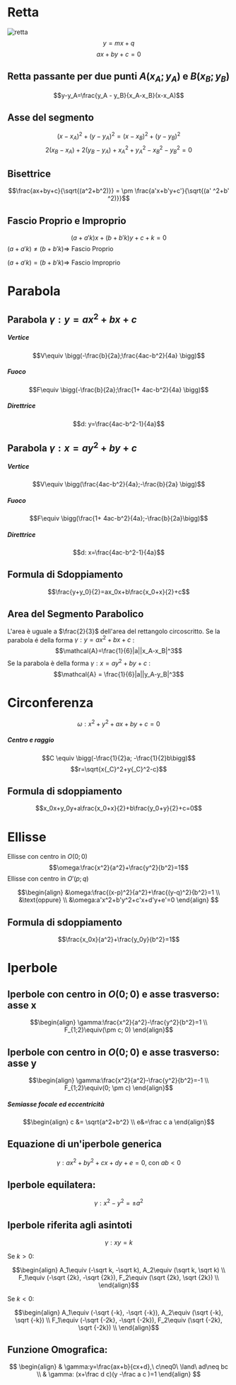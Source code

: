 # Retta
![retta](retta.svg)
$$y=mx+q$$
$$ax+by+c=0$$
## Retta passante per due punti $A(x_A;y_A)$ e $B(x_B;y_B)$
$$y-y_A=\frac{y_A - y_B}{x_A-x_B}(x-x_A)$$
## Asse del segmento
$$(x-x_A)^2+(y-y_A)^2=(x-x_B)^2+(y-y_B)^2$$
$$2(x_B-x_A)+2(y_B-y_A)+x_A^2+y_A^2-x_B^2-y_B^2=0$$
## Bisettrice
$$\frac{ax+by+c}{\sqrt{(a^2+b^2)}} = \pm \frac{a'x+b'y+c'}{\sqrt{(a' ^2+b' ^2)}}$$
## Fascio Proprio e Improprio
$$(a + a'k)x + (b+b'k)y + c+k=0$$
$(a + a'k) \neq (b+b'k) \Rightarrow$  Fascio Proprio

$(a + a'k) = (b+b'k) \Rightarrow$  Fascio Improprio

# Parabola
## Parabola  $\gamma: y=ax^2+bx+c$

##### Vertice
$$V\equiv \bigg(-\frac{b}{2a};\frac{4ac-b^2}{4a} \bigg)$$
##### Fuoco
$$F\equiv \bigg(-\frac{b}{2a};\frac{1+ 4ac-b^2}{4a} \bigg)$$
##### Direttrice
$$d: y=\frac{4ac-b^2-1}{4a}$$

## Parabola  $\gamma: x=ay^2+by+c$

##### Vertice
$$V\equiv \bigg(\frac{4ac-b^2}{4a};-\frac{b}{2a} \bigg)$$
##### Fuoco
$$F\equiv \bigg(\frac{1+ 4ac-b^2}{4a};-\frac{b}{2a}\bigg)$$
##### Direttrice
$$d: x=\frac{4ac-b^2-1}{4a}$$

## Formula di Sdoppiamento
$$\frac{y+y_0}{2}=ax_0x+b\frac{x_0+x}{2}+c$$
## Area del Segmento Parabolico
L'area è uguale a $\frac{2}{3}$ dell'area  del rettangolo circoscritto. 
Se la parabola é della forma $\gamma: y=ax^2+bx+c$ :
$$\mathcal{A}=\frac{1}{6}|a||x_A-x_B|^3$$
Se la parabola è della forma $\gamma: x=ay^2+by+c$ :
$$\mathcal{A} = \frac{1}{6}|a||y_A-y_B|^3$$
# Circonferenza
$$\omega: x^2+y^2+ax+by+c=0$$
##### Centro e raggio
$$C \equiv \bigg(-\frac{1}{2}a; -\frac{1}{2}b\bigg)$$
$$r=\sqrt{x{_C}^2+y{_C}^2-c}$$
## Formula di sdoppiamento
$$x_0x+y_0y+a\frac{x_0+x}{2}+b\frac{y_0+y}{2}+c=0$$

# Ellisse
Ellisse con centro in $O(0;0)$ 
$$\omega:\frac{x^2}{a^2}+\frac{y^2}{b^2}=1$$
Ellisse con centro in $O'(p;q)$ 

$$\begin{align}
&\omega:\frac{(x-p)^2}{a^2}+\frac{(y-q)^2}{b^2}=1 \\
&\text{oppure} \\
&\omega:a'x^2+b'y^2+c'x+d'y+e'=0 
\end{align}
$$
## Formula di sdoppiamento
$$\frac{x_0x}{a^2}+\frac{y_0y}{b^2}=1$$

# Iperbole
## Iperbole con centro in $O(0;0)$ e asse trasverso: asse x

$$\begin{align}
\gamma:\frac{x^2}{a^2}-\frac{y^2}{b^2}=1 \\
F_{1;2}\equiv(\pm c; 0)
\end{align}$$

## Iperbole con centro in $O(0;0)$ e asse trasverso: asse y

$$\begin{align}
\gamma:\frac{x^2}{a^2}-\frac{y^2}{b^2}=-1 \\
F_{1;2}\equiv(0; \pm c)
\end{align}$$

##### Semiasse focale ed eccentricità

$$\begin{align}
c &= \sqrt{a^2+b^2} \\
e&=\frac c a
\end{align}$$

## Equazione di un'iperbole generica

$$ \gamma: ax^2+by^2+cx+dy+e=0 \text{, con } ab<0 $$

## Iperbole equilatera:
$$ \gamma: x^2-y^2=\pm a^2 $$

## Iperbole riferita agli asintoti

$$ \gamma: xy=k $$

Se $k>0$:

$$\begin{align}
A_1\equiv (-\sqrt k, -\sqrt k), A_2\equiv (\sqrt k, \sqrt k) \\ 
F_1\equiv (-\sqrt {2k}, -\sqrt {2k}), F_2\equiv (\sqrt {2k}, \sqrt {2k}) \\
\end{align}$$

Se $k<0$:

$$\begin{align}
A_1\equiv (-\sqrt {-k}, -\sqrt {-k}), A_2\equiv (\sqrt {-k}, \sqrt {-k}) \\
F_1\equiv (-\sqrt {-2k}, -\sqrt {-2k}), F_2\equiv (\sqrt {-2k}, \sqrt {-2k}) \\
\end{align}$$

## Funzione Omografica:
$$
\begin{align}
& \gamma:y=\frac{ax+b}{cx+d},\ c\neq0\ \land\ ad\neq bc \\
& \gamma: (x+\frac d c)(y -\frac a c )=1
\end{align}
$$